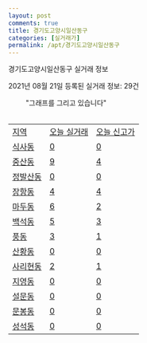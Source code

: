 ```yaml
---
layout: post
comments: true
title: 경기도고양시일산동구
categories: [실거래가]
permalink: /apt/경기도고양시일산동구
---
```


경기도고양시일산동구 실거래 정보

2021년 08월 21일 등록된 실거래 정보: 29건

<!--<script async src="https://pagead2.googlesyndication.com/pagead/js/adsbygoogle.js?client=ca-pub-3485438051770037"
 crossorigin="anonymous"></script>-->

<script type="text/javascript">
  google.charts.load('current', {'packages':['corechart']});
  google.charts.setOnLoadCallback(drawChart);

  function drawChart() {
    var data = google.visualization.arrayToDataTable([['거래일', '매매', '전월세', '전매'], ['19-10', 0, 0, 12], ['19-11', 0, 0, 40], ['19-12', 0, 0, 45], ['20-01', 0, 0, 23], ['20-02', 0, 0, 21], ['20-03', 0, 0, 12], ['20-04', 0, 0, 5], ['20-05', 0, 0, 18], ['20-06', 0, 0, 33], ['20-07', 0, 0, 11], ['20-08', 104, 123, 17], ['20-09', 291, 330, 12], ['20-10', 385, 417, 14], ['20-11', 704, 436, 25], ['20-12', 672, 442, 8], ['21-01', 287, 409, 7], ['21-02', 191, 382, 3], ['21-03', 196, 470, 3], ['21-04', 172, 307, 3], ['21-05', 231, 697, 8], ['21-06', 201, 599, 3], ['21-07', 247, 684, 0], ['21-08', 39, 116, 0]]);

    var options = {
      title: '최근 1년간 유형별 거래량 추이',
      legend: { position: 'bottom' }
    };

    setTimeout(function() {
        var chart = new google.visualization.LineChart(document.getElementById('columnchart_material'));
        chart.draw(data, (options));
        document.getElementById('loading').style.display = 'none';
    }, 1000);

  }
</script>

<div id="loading" style="z-index:20; display: block; margin-left: 35px">"그래프를 그리고 있습니다"</div>
<div id="columnchart_material" style="width: 95%; margin-left: -35px; display: block"></div>
<!--<div style="width: 95%; margin-left: -35px; display: block">
      <script async src="https://pagead2.googlesyndication.com/pagead/js/adsbygoogle.js?client=ca-pub-3485438051770037"
          crossorigin="anonymous"></script>
      <ins class="adsbygoogle"
          style="display:block"
          data-ad-format="fluid"
          data-ad-layout-key="-fb+5w+4e-db+86"
          data-ad-client="ca-pub-3485438051770037"
          data-ad-slot="1827090281"></ins>
      <script>
          (adsbygoogle = window.adsbygoogle || []).push({});
      </script>
</div>-->
<br>
<table class="sortable">
  <tr>
    <td><a href="#">지역</a></td>
    <td><a href="#">오늘 실거래</a></td>
    <td><a href="#">오늘 신고가</a></td>
  </tr>

  
  <tr class="item">
    <td><a href="경기도고양시일산동구식사동">식사동</a></td>
    <td><a href="경기도고양시일산동구식사동">0</a></td>
    <td><a href="경기도고양시일산동구식사동">0</a></td>
  </tr>
    

  <tr class="item">
    <td><a href="경기도고양시일산동구중산동">중산동</a></td>
    <td><a href="경기도고양시일산동구중산동">9</a></td>
    <td><a href="경기도고양시일산동구중산동">4</a></td>
  </tr>
    

  <tr class="item">
    <td><a href="경기도고양시일산동구정발산동">정발산동</a></td>
    <td><a href="경기도고양시일산동구정발산동">0</a></td>
    <td><a href="경기도고양시일산동구정발산동">0</a></td>
  </tr>
    

  <tr class="item">
    <td><a href="경기도고양시일산동구장항동">장항동</a></td>
    <td><a href="경기도고양시일산동구장항동">4</a></td>
    <td><a href="경기도고양시일산동구장항동">4</a></td>
  </tr>
    

  <tr class="item">
    <td><a href="경기도고양시일산동구마두동">마두동</a></td>
    <td><a href="경기도고양시일산동구마두동">6</a></td>
    <td><a href="경기도고양시일산동구마두동">2</a></td>
  </tr>
    

  <tr class="item">
    <td><a href="경기도고양시일산동구백석동">백석동</a></td>
    <td><a href="경기도고양시일산동구백석동">5</a></td>
    <td><a href="경기도고양시일산동구백석동">3</a></td>
  </tr>
    

  <tr class="item">
    <td><a href="경기도고양시일산동구풍동">풍동</a></td>
    <td><a href="경기도고양시일산동구풍동">3</a></td>
    <td><a href="경기도고양시일산동구풍동">1</a></td>
  </tr>
    

  <tr class="item">
    <td><a href="경기도고양시일산동구산황동">산황동</a></td>
    <td><a href="경기도고양시일산동구산황동">0</a></td>
    <td><a href="경기도고양시일산동구산황동">0</a></td>
  </tr>
    

  <tr class="item">
    <td><a href="경기도고양시일산동구사리현동">사리현동</a></td>
    <td><a href="경기도고양시일산동구사리현동">2</a></td>
    <td><a href="경기도고양시일산동구사리현동">1</a></td>
  </tr>
    

  <tr class="item">
    <td><a href="경기도고양시일산동구지영동">지영동</a></td>
    <td><a href="경기도고양시일산동구지영동">0</a></td>
    <td><a href="경기도고양시일산동구지영동">0</a></td>
  </tr>
    

  <tr class="item">
    <td><a href="경기도고양시일산동구설문동">설문동</a></td>
    <td><a href="경기도고양시일산동구설문동">0</a></td>
    <td><a href="경기도고양시일산동구설문동">0</a></td>
  </tr>
    

  <tr class="item">
    <td><a href="경기도고양시일산동구문봉동">문봉동</a></td>
    <td><a href="경기도고양시일산동구문봉동">0</a></td>
    <td><a href="경기도고양시일산동구문봉동">0</a></td>
  </tr>
    

  <tr class="item">
    <td><a href="경기도고양시일산동구성석동">성석동</a></td>
    <td><a href="경기도고양시일산동구성석동">0</a></td>
    <td><a href="경기도고양시일산동구성석동">0</a></td>
  </tr>
    


</table>


    
